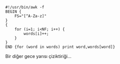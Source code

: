 <!--
.. date: 2013-01-20 02:21:00
.. title: awk'da kelime sayma programı
.. slug: awk-kelime-sayma
.. description: Bu birkaç satırlık awk programı ile bir dökümandaki kelimeleri sayabilirsiniz.
-->


	#!/usr/bin/awk -f
	BEGIN {
		FS="[^A-Za-z]"
	}
	{
		for (i=1; i<NF; i++) {
			words[i]++;
		}
	}
	END {for (word in words) print word,words[word]}
    
Bir diğer gece yarısı çiziktiriği...